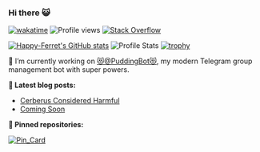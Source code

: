 ### Hi there 😺

[![wakatime](https://wakatime.com/badge/user/8c443f98-5766-4f1d-bd5c-37cd0a0d00af.svg)](https://wakatime.com/@8c443f98-5766-4f1d-bd5c-37cd0a0d00af "Total time coded since January 22, 2022")
![Profile views](https://gpvc.arturio.dev/happy-ferret)
[![Stack Overflow](https://stackoverflow-badge.herokuapp.com/api/StackOverflowBadge/3628813)](https://stackoverflow.com/users/3628813/user237251)

[![Happy-Ferret's GitHub stats](https://github-readme-stats.vercel.app/api?username=happy-ferret&show_icons=true&include_all_commits=true)](https://github.com/anuraghazra/github-readme-stats)
![Profile Stats](https://github-readme-streak-stats.herokuapp.com/?user=happy-ferret)
[![trophy](https://github-profile-trophy.vercel.app/?username=happy-ferret)](https://github.com/ryo-ma/github-profile-trophy)


🔭 I’m currently working on [😻@PuddingBot😻](https://github.com/Happy-Ferret/pudding-bot), my modern Telegram group management bot with super powers.

__📔 Latest blog posts:__
<!-- BLOG-POST-LIST:START -->
- [Cerberus Considered Harmful](https://PuddingBot.github.io/blog/why-not-cerberus)
- [Coming Soon](https://PuddingBot.github.io/blog/coming-soon)
<!-- BLOG-POST-LIST:END -->

__📌 Pinned repositories:__

[![Pin_Card](https://github-readme-stats.vercel.app/api/pin/?username=PuddingBot&repo=pudding-bot&show_owner=true)](https://github.com/PuddingBot/pudding-bot)

<!--
**Happy-Ferret/happy-ferret** is a ✨ _special_ ✨ repository because its `README.md` (this file) appears on your GitHub profile.

Here are some ideas to get you started:

- 🔭 I’m currently working on ...
- 🌱 I’m currently learning ...
- 👯 I’m looking to collaborate on ...
- 🤔 I’m looking for help with ...
- 💬 Ask me about ...
- 📫 How to reach me: ...
- 😄 Pronouns: ...
- ⚡ Fun fact: ...
-->
